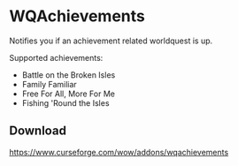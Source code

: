 # WQAchievements
Notifies you if an achievement related worldquest is up.

Supported achievements:
* Battle on the Broken Isles
* Family Familiar
* Free For All, More For Me
* Fishing 'Round the Isles

## Download
https://www.curseforge.com/wow/addons/wqachievements
